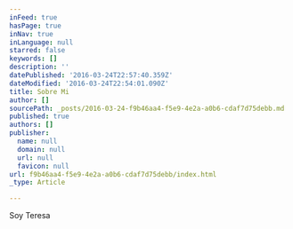 ```yaml
---
inFeed: true
hasPage: true
inNav: true
inLanguage: null
starred: false
keywords: []
description: ''
datePublished: '2016-03-24T22:57:40.359Z'
dateModified: '2016-03-24T22:54:01.090Z'
title: Sobre Mi
author: []
sourcePath: _posts/2016-03-24-f9b46aa4-f5e9-4e2a-a0b6-cdaf7d75debb.md
published: true
authors: []
publisher:
  name: null
  domain: null
  url: null
  favicon: null
url: f9b46aa4-f5e9-4e2a-a0b6-cdaf7d75debb/index.html
_type: Article

---
```

Soy Teresa